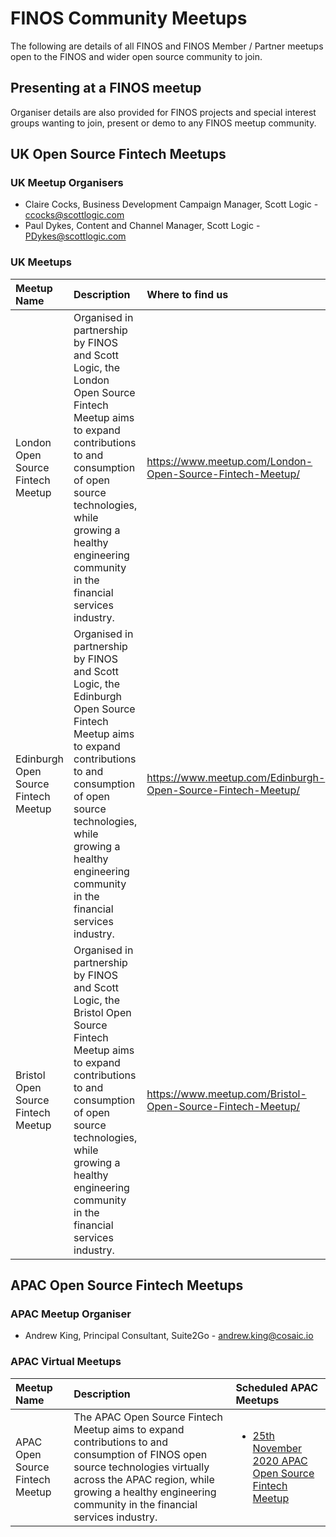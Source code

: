 # FINOS Community Meetups

The following are details of all FINOS and FINOS Member / Partner meetups open to the FINOS and wider open source community to join.

## Presenting at a FINOS meetup
Organiser details are also provided for FINOS projects and special interest groups wanting to join, present or demo to any FINOS meetup community.  

## UK Open Source Fintech Meetups

### UK Meetup Organisers 
- Claire Cocks, Business Development Campaign Manager, Scott Logic  - ccocks@scottlogic.com
- Paul Dykes, Content and Channel Manager, Scott Logic - PDykes@scottlogic.com

### UK Meetups

|Meetup Name|Description|Where to find us|
|:---|:---|:---|
| London Open Source Fintech Meetup | Organised in partnership by FINOS and Scott Logic, the London Open Source Fintech Meetup aims to expand contributions to and consumption of open source technologies, while growing a healthy engineering community in the financial services industry. | https://www.meetup.com/London-Open-Source-Fintech-Meetup/ | 
| Edinburgh Open Source Fintech Meetup | Organised in partnership by FINOS and Scott Logic, the Edinburgh Open Source Fintech Meetup aims to expand contributions to and consumption of open source technologies, while growing a healthy engineering community in the financial services industry. | https://www.meetup.com/Edinburgh-Open-Source-Fintech-Meetup/ | 
| Bristol Open Source Fintech Meetup | Organised in partnership by FINOS and Scott Logic, the Bristol Open Source Fintech Meetup aims to expand contributions to and consumption of open source technologies, while growing a healthy engineering community in the financial services industry. | https://www.meetup.com/Bristol-Open-Source-Fintech-Meetup/ | 


## APAC Open Source Fintech Meetups

### APAC Meetup Organiser 

- Andrew King, Principal Consultant, Suite2Go - andrew.king@cosaic.io

### APAC Virtual Meetups

|Meetup Name|Description|Scheduled APAC Meetups|
|:---|:---|:---|
| APAC Open Source Fintech Meetup | The APAC Open Source Fintech Meetup aims to expand contributions to and consumption of FINOS open source technologies virtually across the APAC region, while growing a healthy engineering community in the financial services industry. | <ul><li><a href="https://www.finos.org/hosted-events/2020-11-25-apac-open-source-fintech-meetup">25th November 2020 APAC Open Source Fintech Meetup</a></li></ul> | 
